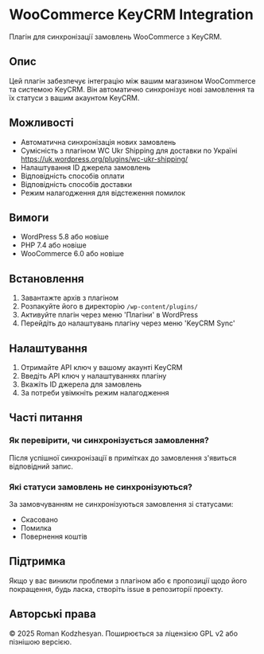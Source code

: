 # WooCommerce KeyCRM Integration

Плагін для синхронізації замовлень WooCommerce з KeyCRM.

## Опис

Цей плагін забезпечує інтеграцію між вашим магазином WooCommerce та системою KeyCRM. Він автоматично синхронізує нові замовлення та їх статуси з вашим акаунтом KeyCRM.

## Можливості

- Автоматична синхронізація нових замовлень
- Сумісність з плагіном WC Ukr Shipping для доставки по Україні https://uk.wordpress.org/plugins/wc-ukr-shipping/
- Налаштування ID джерела замовлень
- Відповідність способів оплати
- Відповідність способів доставки
- Режим налагодження для відстеження помилок

## Вимоги

- WordPress 5.8 або новіше
- PHP 7.4 або новіше
- WooCommerce 6.0 або новіше

## Встановлення

1. Завантажте архів з плагіном
2. Розпакуйте його в директорію `/wp-content/plugins/`
3. Активуйте плагін через меню 'Плагіни' в WordPress
4. Перейдіть до налаштувань плагіну через меню 'KeyCRM Sync'

## Налаштування

1. Отримайте API ключ у вашому акаунті KeyCRM
2. Введіть API ключ у налаштуваннях плагіну
3. Вкажіть ID джерела для замовлень
4. За потреби увімкніть режим налагодження

## Часті питання

### Як перевірити, чи синхронізується замовлення?

Після успішної синхронізації в примітках до замовлення з'явиться відповідний запис.

### Які статуси замовлень не синхронізуються?

За замовчуванням не синхронізуються замовлення зі статусами:
- Скасовано
- Помилка
- Повернення коштів

## Підтримка

Якщо у вас виникли проблеми з плагіном або є пропозиції щодо його покращення, будь ласка, створіть issue в репозиторії проекту.

## Авторські права

© 2025 Roman Kodzhesyan. Поширюється за ліцензією GPL v2 або пізнішою версією.